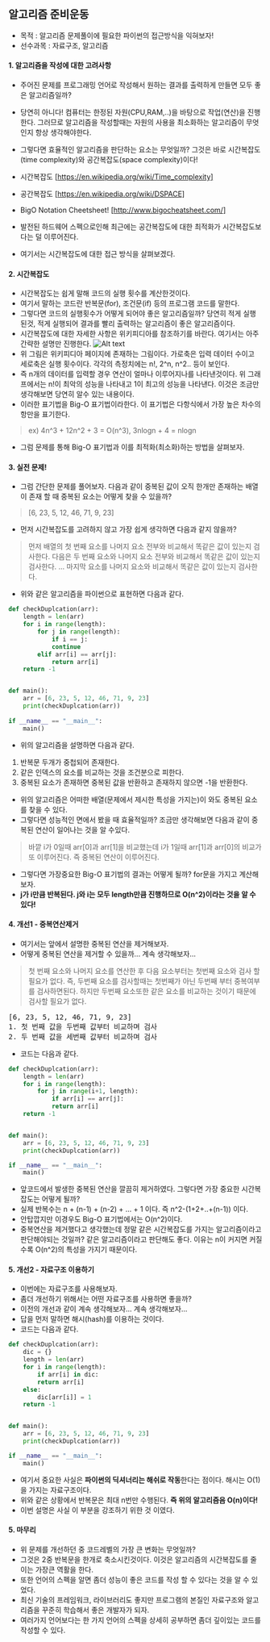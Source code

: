 ## 알고리즘 준비운동
* 목적 : 알고리즘 문제풀이에 필요한 파이썬의 접근방식을 익혀보자!
* 선수과목 : 자료구조, 알고리즘

#### 1. 알고리즘을 작성에 대한 고려사항
* 주어진 문제를 프로그래밍 언어로 작성해서 원하는 결과를 출력하게 만들면 모두 좋은 알고리즘일까?
* 당연히 아니다! 컴퓨터는 한정된 자원(CPU,RAM,..)을 바탕으로 작업(연산)을 진행한다. 그러므로 알고리즘을 작성할때는 자원의 사용을 최소화하는 알고리즘이 무엇인지 항상 생각해야한다.
* 그렇다면 효율적인 알고리즘을 판단하는 요소는 무엇일까? 그것은 바로 시간복잡도(time complexity)와 공간복잡도(space complexity)이다!
* 시간복잡도 [https://en.wikipedia.org/wiki/Time_complexity]
* 공간복잡도 [https://en.wikipedia.org/wiki/DSPACE]
* BigO Notation Cheetsheet! [http://www.bigocheatsheet.com/]

* 발전된 하드웨어 스펙으로인해 최근에는 공간복잡도에 대한 최적화가 시간복잡도보다는 덜 이루어진다. 
* 여기서는 시간복잡도에 대한 접근 방식을 살펴보겠다.


#### 2. 시간복잡도
* 시간복잡도는 쉽게 말해 코드의 실행 횟수를 계산한것이다.
* 여기서 말하는 코드란 반복문(for), 조건문(if) 등의 프로그램 코드를 말한다. 
* 그렇다면 코드의 실행횟수가 어떻게 되어야 좋은 알고리즘일까? 당연히 적게 실행된것, 적게 실행되어 결과를 빨리 출력하는 알고리즘이 좋은 알고리즘이다.
* 시간복잡도에 대한 자세한 사항은 위키피디아를 참조하기를 바란다. 여기서는 아주 간략한 설명만 진행한다.
![Alt text](https://upload.wikimedia.org/wikipedia/commons/thumb/7/7e/Comparison_computational_complexity.svg/512px-Comparison_computational_complexity.svg.png)
* 위 그림은 위키피디아 페이지에 존재하는 그림이다. 가로축은 입력 데이터 수이고 세로축은 실행 횟수이다. 각각의 측정치에는 n!, 2^n, n^2.. 등이 보인다. 
* 즉 n개의 데이터를 입력할 경우 연산이 얼마나 이루어지나를 나타낸것이다. 위 그래프에서는 n!이 최악의 성능을 나타내고 1이 최고의 성능을 나타낸다. 이것은 조금만 생각해보면 당연히 알수 있는 내용이다.
* 이러한 표기법을 Big-O 표기법이라한다. 이 표기법은 다항식에서 가장 높은 차수의 항만을 표기한다.
> ex) 4n^3 + 12n^2 + 3 = O(n^3), 3nlogn + 4 = nlogn
* 그럼 문제를 통해 Big-O 표기법과 이를 최적화(최소화)하는 방법을 살펴보자.



#### 3. 실전 문제!
* 그럼 간단한 문제를 풀어보자. 다음과 같이 중복된 값이 오직 한개만 존재하는 배열이 존재 할 때 중복된 요소는 어떻게 찾을 수 있을까? 
> [6, 23, 5, 12, 46, 71, 9, 23]

* 먼저 시간복잡도를 고려하지 않고 가장 쉽게 생각하면 다음과 같지 않을까?
> 먼저 배열의 첫 번째 요소를 나머지 요소 전부와 비교해서 똑같은 값이 있는지 검사한다. 다음은 두 번째 요소와 나머지 요소 전부와 비교해서 똑같은 값이 있는지 검사한다. ... 마지막 요소를 나머지 요소와 비교해서 똑같은 값이 있는지 검사한다.
* 위와 같은 알고리즘을 파이썬으로 표현하면 다음과 같다.
```python
def checkDuplcation(arr):
    length = len(arr)
    for i in range(length):
        for j in range(length):			
            if i == j:
	        continue
	    elif arr[i] == arr[j]:				
	        return arr[i]
    return -1


def main():
    arr = [6, 23, 5, 12, 46, 71, 9, 23]
    print(checkDuplcation(arr))
	
if __name__ == "__main__":
    main()
```
* 위의 알고리즘을 설명하면 다음과 같다.
1. 반복문 두개가 중첩되어 존재한다. 
2. 같은 인덱스의 요소를 비교하는 것을 조건분으로 피한다.
3. 중복된 요소가 존재하면 중복된 값을 반환하고 존재하지 않으면 -1을 반환한다.
* 위의 알고리즘은 어떠한 배열(문제에서 제시한 특성을 가지는)이 와도 중복된 요소를 찾을 수 있다.
* 그렇다면 성능적인 면에서 봤을 때 효율적일까? 조금만 생각해보면 다음과 같이 중복된 연산이 일어나는 것을 알 수있다.
> 바깥 i가 0일때 arr[0]과 arr[1]을 비교했는데 i가 1일때 arr[1]과 arr[0]의 비교가 또 이루어진다. 즉 중복된 연산이 이루어진다. 
* 그렇다면 가장중요한 Big-O 표기법의 결과는 어떻게 될까? for문을 가지고 계산해보자.
* **j가 i만큼 반복된다. j와 i는 모두 length만큼 진행하므로 O(n^2)이라는 것을 알 수있다!**
 


#### 4. 개선1 - 중복연산제거
* 여기서는 앞에서 설명한 중복된 연산을 제거해보자.
* 어떻게 중복된 연산을 제거할 수 있을까... 계속 생각해보자... 
> 첫 번째 요소와 나머지 요소를 연산한 후 다음 요소부터는 첫번째 요소와 검사 할 필요가 없다. 즉, 두번째 요소를 검사할때는 첫번째가 아닌 두번째 부터 중복여부를 검사하면된다. 하지만 두번째 요소또한 같은 요소를 비교하는 것이기 때문에 검사할 필요가 없다.
<pre>
[6, 23, 5, 12, 46, 71, 9, 23]
1. 첫 번째 값을 두번째 값부터 비교하며 검사
2. 두 번째 값을 세번째 값부터 비교하며 검사
</pre>
* 코드는 다음과 같다.
```python
def checkDuplcation(arr):
    length = len(arr)
    for i in range(length):
        for j in range(i+1, length):
            if arr[i] == arr[j]:				
	        return arr[i]
    return -1


def main():
    arr = [6, 23, 5, 12, 46, 71, 9, 23]
    print(checkDuplcation(arr))

if __name__ == "__main__":
    main()
```
* 앞코드에서 발생한 중복된 연산을 깔끔히 제거하였다. 그렇다면 가장 중요한 시간복잡도는 어떻게 될까?
* 실제 반복수는 n + (n-1) + (n-2) + ... + 1 이다. 즉 n^2-(1+2+..+(n-1)) 이다. 
* 안탑깝지만 이경우도 Big-O 표기법에서는 O(n^2)이다. 
* 중복연산을 제거했다고 생각했는데 정말 같은 시간복잡도를 가지는 알고리즘이라고 판단해야되는 것일까? 같은 알고리즘이라고 판단해도 좋다. 이유는 n이 커지면 커질수록 O(n^2)의 특성을 가지기 때문이다.

#### 5. 개선2 - 자료구조 이용하기
* 이번에는 자료구조를 사용해보자. 
* 좀더 개선하기 위해서는 어떤 자료구조를 사용하면 좋을까?
* 이전의 개선과 같이 계속 생각해보자... 계속 생각해보자...
* 답을 먼저 말하면 해시(hash)를 이용하는 것이다.
* 코드는 다음과 같다.
```python
def checkDuplcation(arr):
    dic = {}
    length = len(arr)
    for i in range(length):
        if arr[i] in dic:
	    return arr[i]
	else:
	    dic[arr[i]] = 1
    return -1


def main():
    arr = [6, 23, 5, 12, 46, 71, 9, 23]
    print(checkDuplcation(arr))

if __name__ == "__main__":
    main()
```
* 여기서 중요한 사실은 **파이썬의 딕셔너리는 해쉬로 작동**한다는 점이다. 해시는 O(1)을 가지는 자료구조이다.
* 위와 같은 상황에서 반복문은 최대 n번만 수행된다. **즉 위의 알고리즘음 O(n)이다!**
* 이번 설명은 사실 이 부분을 강조하기 위한 것 이였다.



#### 5. 마무리
* 위 문제를 개선하던 중 코드레벨의 가장 큰 변화는 무엇일까?
* 그것은 2중 반복문을 한개로 축소시킨것이다. 이것은 알고리즘의 시간복잡도를 줄이는 가장큰 역활을 한다. 
* 또한 언어의 스펙을 알면 좀더 성능이 좋은 코드를 작성 할 수 있다는 것을 알 수 있었다.
* 최신 기술의 프레임워크, 라이브러리도 좋지만 프로그램의 본질인 자료구조와 알고리즘을 꾸준히 학습해서 좋은 개발자가 되자.
* 여러가지 언어보다는 한 가지 언어의 스펙을 상세히 공부하면 좀더 깊이있는 코드를 작성할 수 있다.